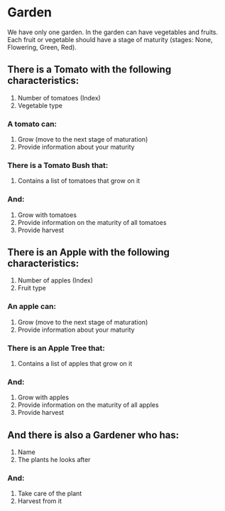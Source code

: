 # **Garden**
We have only one garden. In the garden can have vegetables and fruits. 
Each fruit or vegetable should have a stage of maturity (stages: None, Flowering, Green, Red).

## There is a Tomato with the following characteristics:
1. Number of tomatoes (Index)
2. Vegetable type

### A tomato can:
1. Grow (move to the next stage of maturation)
2. Provide information about your maturity

### There is a Tomato Bush that:
1. Contains a list of tomatoes that grow on it

### And:
1. Grow with tomatoes
2. Provide information on the maturity of all tomatoes
3. Provide harvest

## There is an Apple with the following characteristics:
1. Number of apples (Index)
2. Fruit type

### An apple can:
1. Grow (move to the next stage of maturation)
2. Provide information about your maturity

### There is an Apple Tree that:
1. Contains a list of apples that grow on it

### And:
1. Grow with apples
2. Provide information on the maturity of all apples
3. Provide harvest

## And there is also a Gardener who has:
1. Name
2. The plants he looks after

### And:
1. Take care of the plant
2. Harvest from it
